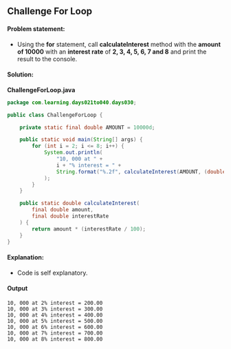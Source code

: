 Challenge For Loop
--

#### Problem statement:

- Using the **for** statement, call **calculateInterest** method with the **amount of 10000** with an **interest rate** of **2, 3, 4, 5, 6, 7 and 8** and print the result to the console.

#### Solution:
**ChallengeForLoop.java**
```java
package com.learning.days021to040.days030;

public class ChallengeForLoop {

    private static final double AMOUNT = 10000d;

    public static void main(String[] args) {
        for (int i = 2; i <= 8; i++) {
            System.out.println(
                "10, 000 at " +
                i + "% interest = " +
                String.format("%.2f", calculateInterest(AMOUNT, (double) i))
            );
        }
    }

    public static double calculateInterest(
        final double amount,
        final double interestRate
    ) {
        return amount * (interestRate / 100);
    }
}
```

#### Explanation:

- Code is self explanatory.
 
#### Output
 ```
10, 000 at 2% interest = 200.00
10, 000 at 3% interest = 300.00
10, 000 at 4% interest = 400.00
10, 000 at 5% interest = 500.00
10, 000 at 6% interest = 600.00
10, 000 at 7% interest = 700.00
10, 000 at 8% interest = 800.00
```